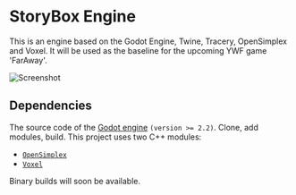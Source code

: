 StoryBox Engine
===============

This is an engine based on the Godot Engine, Twine, Tracery, OpenSimplex and Voxel.
It will be used as the baseline for the upcoming YWF game 'FarAway'.

![Screenshot](screenshots/2016_04_27_2037_half.png)

Dependencies
---------------
The source code of the [Godot engine](https://github.com/godotengine/godot) `(version >= 2.2)`. Clone, add modules, build.
This project uses two C++ modules:
- [`OpenSimplex`](https://github.com/Zylann/godot_opensimplex)
- [`Voxel`](https://github.com/Zylann/godot_voxel)

Binary builds will soon be available.
